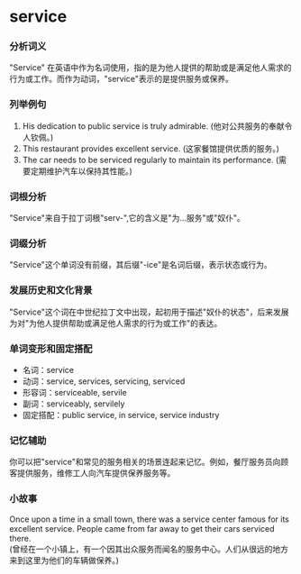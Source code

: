# service

### 分析词义

  

"Service" 在英语中作为名词使用，指的是为他人提供的帮助或是满足他人需求的行为或工作。而作为动词，"service"表示的是提供服务或保养。

  

### 列举例句

  

1.  His dedication to public service is truly admirable. (他对公共服务的奉献令人钦佩。)
2.  This restaurant provides excellent service. (这家餐馆提供优质的服务。)
3.  The car needs to be serviced regularly to maintain its performance. (需要定期维护汽车以保持其性能。)

  

### 词根分析

  

"Service"来自于拉丁词根"serv-",它的含义是"为...服务"或"奴仆"。

  

### 词缀分析

  

"Service"这个单词没有前缀，其后缀"-ice"是名词后缀，表示状态或行为。

  

### 发展历史和文化背景

  

"Service"这个词在中世纪拉丁文中出现，起初用于描述"奴仆的状态"，后来发展为对"为他人提供帮助或满足他人需求的行为或工作"的表达。

  

### 单词变形和固定搭配

  

*   名词：service
*   动词：service, services, servicing, serviced
*   形容词：serviceable, servile
*   副词：serviceably, servilely
*   固定搭配：public service, in service, service industry

  

### 记忆辅助

  

你可以把"service"和常见的服务相关的场景连起来记忆。例如，餐厅服务员向顾客提供服务，维修工人向汽车提供保养服务等。

  

### 小故事

  

Once upon a time in a small town, there was a service center famous for its excellent service. People came from far away to get their cars serviced there.  
(曾经在一个小镇上，有一个因其出众服务而闻名的服务中心。人们从很远的地方来到这里为他们的车辆做保养。)
